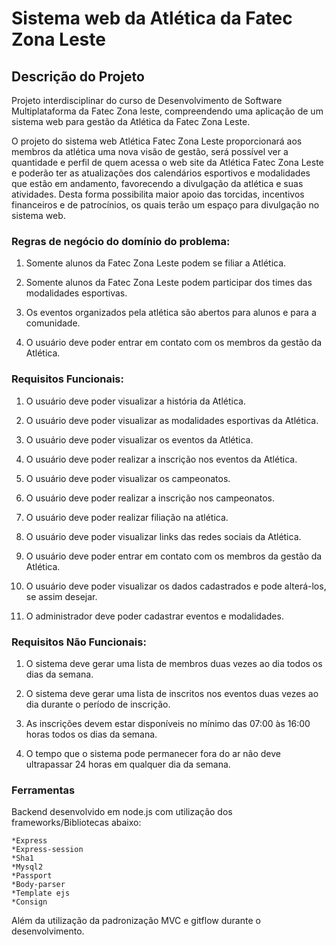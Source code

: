 # Sistema web da Atlética da Fatec Zona Leste

## Descrição do Projeto
Projeto interdisciplinar do curso de Desenvolvimento de Software Multiplataforma da Fatec Zona leste, compreendendo uma aplicação de um sistema web para gestão da Atlética da Fatec Zona Leste.

O projeto do sistema web Atlética Fatec Zona Leste proporcionará aos membros da atlética uma nova visão de gestão, será possível ver a quantidade e perfil de quem acessa o web site da Atlética Fatec Zona Leste e poderão ter as atualizações dos calendários esportivos e modalidades que estão em andamento, favorecendo a divulgação da atlética e suas atividades. Desta forma possibilita maior apoio das torcidas, incentivos financeiros e de patrocínios, os quais terão um espaço para divulgação no sistema web. 

 ### Regras de negócio do domínio do problema: 

1.	Somente alunos da Fatec Zona Leste podem se filiar a Atlética. 

2.	Somente alunos da Fatec Zona Leste podem participar dos times das modalidades esportivas. 

3.	Os eventos organizados pela atlética são abertos para alunos e para a comunidade. 

4. O usuário deve poder entrar em contato com os membros da gestão da Atlética. 

### Requisitos Funcionais:  

1.	O usuário deve poder visualizar a história da Atlética. 

2.	O usuário deve poder visualizar as modalidades esportivas da Atlética. 

3.	O usuário deve poder visualizar os eventos da Atlética. 

4. O usuário deve poder realizar a inscrição nos eventos da Atlética. 

5.	O usuário deve poder visualizar os campeonatos. 

6.	O usuário deve poder realizar a inscrição nos campeonatos. 

7.	O usuário deve poder realizar filiação na atlética. 

8.	O usuário deve poder visualizar links das redes sociais da Atlética. 

9. O usuário deve poder entrar em contato com os membros da gestão da Atlética. 

10. O usuário deve poder visualizar os dados cadastrados e pode alterá-los, se assim desejar. 

11. O administrador deve poder cadastrar eventos e modalidades. 

### Requisitos Não Funcionais: 
 

1.	O sistema deve gerar uma lista de membros duas vezes ao dia todos os dias da semana. 

2.	O sistema deve gerar uma lista de inscritos nos eventos duas vezes ao dia durante o período de inscrição. 

3.	As inscrições devem estar disponíveis no mínimo das 07:00 às 16:00 horas todos os dias da semana. 

4.	O tempo que o sistema pode permanecer fora do ar não deve ultrapassar 24 horas em qualquer dia da semana. 

### Ferramentas

Backend desenvolvido em node.js com utilização dos frameworks/Bibliotecas abaixo:
    
    *Express
    *Express-session
    *Sha1
    *Mysql2
    *Passport
    *Body-parser
    *Template ejs
    *Consign

Além da utilização da padronização MVC e gitflow durante o desenvolvimento.
